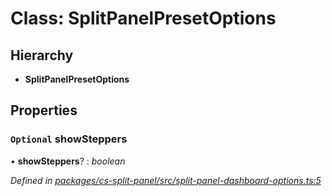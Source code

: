 # Class: SplitPanelPresetOptions

## Hierarchy

* **SplitPanelPresetOptions**

## Properties

### `Optional` showSteppers

• **showSteppers**? : *boolean*

*Defined in [packages/cs-split-panel/src/split-panel-dashboard-options.ts:5](https://github.com/TNOCS/csnext/blob/34474da7/packages/cs-split-panel/src/split-panel-dashboard-options.ts#L5)*
